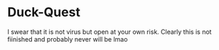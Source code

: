 # Duck-Quest

I swear that it is not virus but open at your own risk.
Clearly this is not fiinished and probably never will be lmao
